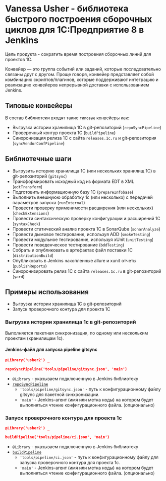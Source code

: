 # Vanessa Usher - библиотека быстрого построения сборочных циклов для 1С:Предприятие 8 в Jenkins

Цель продукта - сократить время построения сборочных линий для проектов 1C.

Конвейер — это группа событий или заданий, которые последовательно связаны друг с другом. Проще говоря, 
конвейер представляет собой комбинацию скриптов/плагинов, которые поддерживают интеграцию и реализацию конвейеров 
непрерывной доставки с использованием Jenkins.

## Типовые конвейеры

В состав библиотеки входят такие `типовые` конвейеры как:

* Выгрузка истории хранилища 1С в git-репозиторий (`repoSyncPipeline`)
* Проверочный контур проекта 1С (`buildPipeline`)
* Синхронизация релиза 1С с сайта `releases.1c.ru` и git-репозитория (`syncVendorConfPipeline`)

## Библиотечные шаги

* Выгрузить историю хранилища 1С (или нескольких хранилищ 1С) в git-репозиторий (`gitsync`)
* Трансформировать исходный код из формата EDT в XML (`edtTransform`)
* Подготовить информационную базу 1С (`prepareInfobase`)
* Выполнить внешнуюю обработку 1с (или несколько) с передачей параметров запуска (`runExternal`)
* Провести проверку применимости расширения (или нескольких) (`checkExtensions`)
* Провести синтаксическую проверку конфигурации и расширений 1С (`syntaxCheck`)
* Провести статический анализ проекта 1С в SonarQube (`sonarAnalyze`)
* Провести дымовое тестирование, используя ADD (`smokeTesting`)
* Провести модульное тестирование, используя xUnit (`unitTesting`)
* Провести поведенческое тестирование (`bddTesting`)
* Собрать и опубликовать в артефактах файл поставки 1С (`distributionBuild`)
* Опубликовать в Jenkins накопленные allure и xunit отчеты (`publishReports`)
* Синхронизировать релиз 1С с сайта `releases.1c.ru` в git-репозиторий (`yard`)

## Примеры использования

* Выгрузка истории хранилища 1С в git-репозиторий
* Запуск проверочного контура для проекта 1С

### Выгрузка истории хранилища 1с в git-репозиторий

Выполняется пакетная синхронизация, по одному или нескольким проектам (хранилищам 1с).

#### Jenkins-файл для запуска pipeline gitsync

```json
@Library('usher2') _

repoSyncPipeline('tools/pipeline/gitsync.json', 'main')
```

* `@Library` - указываем подключенную в Jenkins библиотеку
* [`repoSyncPipeline`](../docs/pipeline/repoSyncPipeline.md)
  * `'tools/pipeline/gitsync.json'` - путь к конфигурационному файлу gitsync для пакетной синхронизации.
  * `'main'` - Jenkins-агент (имя или метка ноды) на котором будет выполняться чтение конфигурационного файла. (опционально)

### Запуск проверочного контура для проекта 1с

```json
@Library('usher2') _

buildPipeline('tools/pipeline/ci.json', 'main')
```
* `@Library` - указываем подключенную в Jenkins библиотеку
* [`buildPipeline`](../docs/pipeline/buildPipeline.md)
  * `'tools/pipeline/ci.json'` - путь к конфигурационному файлу для запуска проверочного контура для проекта 1с.
  * `'main'` - Jenkins-агент (имя или метка ноды) на котором будет выполняться чтение конфигурационного файла. (опционально)

